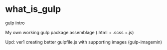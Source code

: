 # what_is_gulp
gulp intro


My own working gulp package assemblage
(.html + .scss +.js)

Upd: ver1 
creating better gulpfile.js with supporting images (gulp-imagemin)
